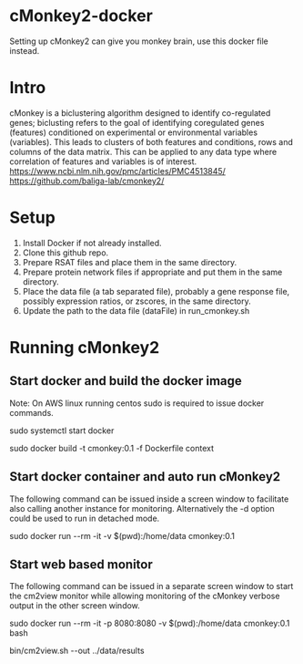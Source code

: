 # cMonkey2-docker
Setting up cMonkey2 can give you monkey brain, use this docker file instead.

# Intro
cMonkey is a biclustering algorithm designed to identify co-regulated genes; biclusting refers to the goal of identifying coregulated genes (features) conditioned on experimental or environmental variables (variables). This leads to clusters of both features and conditions, rows and columns of the data matrix.  This can be applied to any data type where correlation of features and variables is of interest.  
https://www.ncbi.nlm.nih.gov/pmc/articles/PMC4513845/  
https://github.com/baliga-lab/cmonkey2/


# Setup
1. Install Docker if not already installed.
2. Clone this github repo.
3. Prepare RSAT files and place them in the same directory.
4. Prepare protein network files if appropriate and put them in the same directory.
5. Place the data file (a tab separated file), probably a gene response file, possibly expression ratios, or zscores, in the same directory.
6. Update the path to the data file (dataFile) in run_cmonkey.sh

# Running cMonkey2
## Start docker and build the docker image
Note: On AWS linux running centos sudo is required to issue docker commands.

sudo systemctl start docker

sudo docker build -t cmonkey:0.1 -f Dockerfile context

## Start docker container and auto run cMonkey2
The following command can be issued inside a screen window to facilitate also calling another instance for monitoring.  Alternatively the -d option could be used to run in detached mode.

sudo docker run --rm -it -v $(pwd):/home/data cmonkey:0.1

## Start web based monitor
The following command can be issued in a separate screen window to start the cm2view monitor while allowing monitoring of the cMonkey verbose output in the other screen window.

sudo docker run --rm -it -p 8080:8080 -v $(pwd):/home/data cmonkey:0.1 bash

bin/cm2view.sh --out ../data/results
